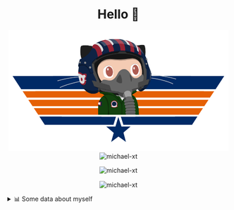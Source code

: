 <h1 align="center">Hello 👋</h1>


<p align="center"><img src="https://raw.githubusercontent.com/Michael-xT/Michael-xT/main/.github/topguntocat.png" width=500>
 <br>
<img src="https://komarev.com/ghpvc/?username=michael-xt&style=for-the-badge" alt="michael-xt" /> 
</p>

<p align="center"><img align="center" src="https://github-readme-stats.vercel.app/api/top-langs/?username=michael-xt&layout=compact&theme=dark&show_icons=true" alt="michael-xt" /></p>
<p align="center"><img align="center" src="https://github-readme-stats.vercel.app/api?username=michael-xt&show_icons=true&theme=dark&show_icons=true" alt="michael-xt" /></p>

<details align="left"><summary>📊 Some data about myself</summary>
<p>

<!--START_SECTION:waka-->
![Code Time](http://img.shields.io/badge/Code%20Time-540%20hrs%2030%20mins-blue)

**🐱 My GitHub Data** 

> 🏆 50 Contributions in the Year 2022
 > 
> 📦 16.6 MB Used in GitHub's Storage 
 > 
> 🚫 Not Opted to Hire
 > 
> 📜 9 Public Repositories 
 > 
> 🔑 26 Private Repositories  
 > 
**I'm an Early 🐤** 

```text
🌞 Morning    8 commits      ███░░░░░░░░░░░░░░░░░░░░░░   13.33% 
🌆 Daytime    22 commits     █████████░░░░░░░░░░░░░░░░   36.67% 
🌃 Evening    30 commits     ████████████░░░░░░░░░░░░░   50.0% 
🌙 Night      0 commits      ░░░░░░░░░░░░░░░░░░░░░░░░░   0.0%

```
📅 **I'm Most Productive on Thursday** 

```text
Monday       10 commits     ████░░░░░░░░░░░░░░░░░░░░░   16.67% 
Tuesday      5 commits      ██░░░░░░░░░░░░░░░░░░░░░░░   8.33% 
Wednesday    14 commits     █████░░░░░░░░░░░░░░░░░░░░   23.33% 
Thursday     20 commits     ████████░░░░░░░░░░░░░░░░░   33.33% 
Friday       1 commits      ░░░░░░░░░░░░░░░░░░░░░░░░░   1.67% 
Saturday     10 commits     ████░░░░░░░░░░░░░░░░░░░░░   16.67% 
Sunday       0 commits      ░░░░░░░░░░░░░░░░░░░░░░░░░   0.0%

```


📊 **This Week I Spent My Time On** 

```text
🔥 Editors: 
WebStorm                 49 mins             █████████████████████░░░░   86.15% 
VS Code                  7 mins              ███░░░░░░░░░░░░░░░░░░░░░░   13.85%

💻 Operating System: 
Windows                  57 mins             █████████████████████████   100.0%

```

**I Mostly Code in JavaScript** 

```text
JavaScript               10 repos            ███████░░░░░░░░░░░░░░░░░░   29.41% 
Java                     9 repos             ██████░░░░░░░░░░░░░░░░░░░   26.47% 
Vue                      3 repos             ██░░░░░░░░░░░░░░░░░░░░░░░   8.82% 
C#                       3 repos             ██░░░░░░░░░░░░░░░░░░░░░░░   8.82% 
HTML                     2 repos             █░░░░░░░░░░░░░░░░░░░░░░░░   5.88%

```


**Timeline**

![Chart not found](https://raw.githubusercontent.com/Michael-xT/Michael-xT/main/charts/bar_graph.png) 


 Last Updated on 14/09/2022 00:55:03 UTC
<!--END_SECTION:waka-->
</p>

